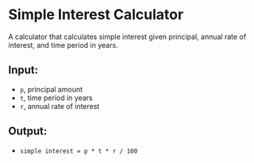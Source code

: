 # Simple Interest Calculator

A calculator that calculates simple interest given principal, annual rate of interest, and time period in years.

## Input:
- `p`, principal amount
- `t`, time period in years
- `r`, annual rate of interest

## Output:
- `simple interest = p * t * r / 100`
